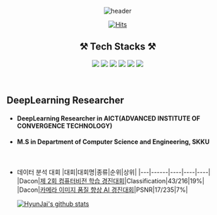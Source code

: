 <div align='center'>
  
  ![header](https://capsule-render.vercel.app/api?type=waving&color=auto&height=280&section=header&text=HyunJai's%20GitHub&fontSize=50&animation=scaleIn)
	
</div>

<div align=center>
	
  [![Hits](https://hits.seeyoufarm.com/api/count/incr/badge.svg?url=https%3A%2F%2Fgithub.com%2FHyunJai)](https://hits.seeyoufarm.com) 
	
</div>

<div align=center>
	
## ⚒️ Tech Stacks ⚒️ </br>
	
	
<img src="https://img.shields.io/badge/Python-3766AB?style=flat-square&logo=Python&logoColor=white"/></a>
<img src="https://img.shields.io/badge/PyTorch-EE4C2C?style=flat-square&logo=PyTorch&logoColor=white"/></a>
<img src="https://img.shields.io/badge/OpenCV-5C3EE8?style=flat-square&logo=OpenCV&logoColor=white"/></a>
<img src="https://img.shields.io/badge/TensorFlow-FF6F00?style=flat-square&logo=TensorFlow&logoColor=white"/></a>
<img src="https://img.shields.io/badge/Jetson Nano-76B900?style=flat-square&logo=NVIDIA&logoColor=white"/></a>
<img src="https://img.shields.io/badge/Jetson Xavier-76B900?style=flat-square&logo=NVIDIA&logoColor=white"/></a>

</div>

<br>

## DeepLearning Researcher ## 
- #### DeepLearning Researcher in AICT(ADVANCED INSTITUTE OF CONVERGENCE TECHNOLOGY)
- #### M.S in Department of Computer Science and Engineering, SKKU
</br>
</div>

- 데이터 분석 대회
  |대회|대회명|종류|순위|상위|
  |---|------|----|----|----|
  |Dacon|[제 2회 컴퓨터비전 학습 경진대회](https://dacon.io/competitions/official/235697/overview/description)|Classification|43/216|19%|
  |Dacon|[카메라 이미지 품질 향상 AI 경진대회](https://dacon.io/competitions/official/235746/overview/description)|PSNR|17/235|7%|


    [![HyunJai's github stats](https://github-readme-stats.vercel.app/api?username=HyunJai)](https://github.com/HyunJai/github-readme-stats)
